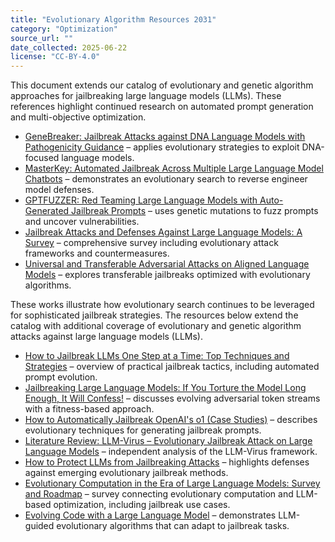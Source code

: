 ```yaml
---
title: "Evolutionary Algorithm Resources 2031"
category: "Optimization"
source_url: ""
date_collected: 2025-06-22
license: "CC-BY-4.0"
---
```


This document extends our catalog of evolutionary and genetic algorithm approaches for jailbreaking large language models (LLMs). These references highlight continued research on automated prompt generation and multi-objective optimization.

- [GeneBreaker: Jailbreak Attacks against DNA Language Models with Pathogenicity Guidance](https://www.semanticscholar.org/paper/GeneBreaker%3A-Jailbreak-Attacks-against-DNA-Language-Zhang-Zhou/65e33981255b65215e9ceffc433cb4c7ad050d79) – applies evolutionary strategies to exploit DNA-focused language models.
- [MasterKey: Automated Jailbreak Across Multiple Large Language Model Chatbots](https://arxiv.org/abs/2307.08715) – demonstrates an evolutionary search to reverse engineer model defenses.
- [GPTFUZZER: Red Teaming Large Language Models with Auto-Generated Jailbreak Prompts](https://arxiv.org/abs/2309.10253) – uses genetic mutations to fuzz prompts and uncover vulnerabilities.
- [Jailbreak Attacks and Defenses Against Large Language Models: A Survey](https://arxiv.org/abs/2407.04295) – comprehensive survey including evolutionary attack frameworks and countermeasures.
- [Universal and Transferable Adversarial Attacks on Aligned Language Models](https://arxiv.org/abs/2307.15043) – explores transferable jailbreaks optimized with evolutionary algorithms.

These works illustrate how evolutionary search continues to be leveraged for sophisticated jailbreak strategies.
The resources below extend the catalog with additional coverage of evolutionary and genetic algorithm attacks against large language models (LLMs).

- [How to Jailbreak LLMs One Step at a Time: Top Techniques and Strategies](https://www.confident-ai.com/blog/how-to-jailbreak-llms-one-step-at-a-time) – overview of practical jailbreak tactics, including automated prompt evolution.
- [Jailbreaking Large Language Models: If You Torture the Model Long Enough, It Will Confess!](https://medium.com/the-generator/jailbreaking-large-language-models-if-you-torture-the-model-long-enough-it-will-confess-55e910ee2c3c) – discusses evolving adversarial token streams with a fitness-based approach.
- [How to Automatically Jailbreak OpenAI's o1 (Case Studies)](https://artificialintelligencemadesimple.substack.com/p/how-to-automatically-jailbreak-openais) – describes evolutionary techniques for generating jailbreak prompts.
- [Literature Review: LLM-Virus – Evolutionary Jailbreak Attack on Large Language Models](https://www.themoonlight.io/en/review/llm-virus-evolutionary-jailbreak-attack-on-large-language-models) – independent analysis of the LLM-Virus framework.
- [How to Protect LLMs from Jailbreaking Attacks](https://www.boozallen.com/insights/ai-research/how-to-protect-llms-from-jailbreaking-attacks.html) – highlights defenses against emerging evolutionary jailbreak methods.
- [Evolutionary Computation in the Era of Large Language Models: Survey and Roadmap](https://arxiv.org/abs/2401.10034) – survey connecting evolutionary computation and LLM-based optimization, including jailbreak use cases.
- [Evolving Code with a Large Language Model](https://arxiv.org/abs/2401.07102) – demonstrates LLM-guided evolutionary algorithms that can adapt to jailbreak tasks.
